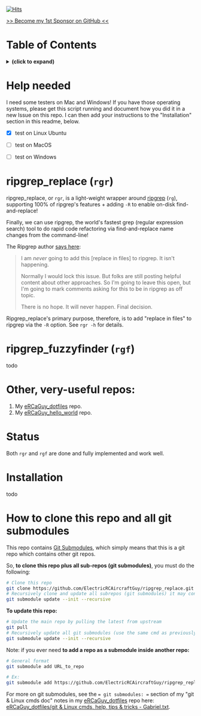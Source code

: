 [![Hits](https://hits.seeyoufarm.com/api/count/incr/badge.svg?url=https%3A%2F%2Fgithub.com%2FElectricRCAircraftGuy%2Fripgrep_replace&count_bg=%2379C83D&title_bg=%23555555&icon=&icon_color=%23E7E7E7&title=views+%28today+%2F+total%29&edge_flat=false)](https://hits.seeyoufarm.com)

[>> Become my 1st Sponsor on GitHub <<](https://github.com/sponsors/ElectricRCAircraftGuy)


# Table of Contents
<details>
<summary><b>(click to expand)</b></summary>
<!-- MarkdownTOC -->

1. [Help needed](#help-needed)
1. [ripgrep_replace \(`rgr`\)](#ripgrep_replace-rgr)
1. [ripgrep_fuzzyfinder \(`rgf`\)](#ripgrep_fuzzyfinder-rgf)
1. [Other, very-useful repos:](#other-very-useful-repos)
1. [Status](#status)
1. [Installation](#installation)
1. [How to clone this repo and all git submodules](#how-to-clone-this-repo-and-all-git-submodules)

<!-- /MarkdownTOC -->
</details>


<a id="help-needed"></a>
# Help needed

I need some testers on Mac and Windows! If you have those operating systems, please get this script running and document how you did it in a new Issue on this repo. I can then add your instructions to the "Installation" section in this readme, below.

- [x] test on Linux Ubuntu
- [ ] test on MacOS
- [ ] test on Windows


<a id="ripgrep_replace-rgr"></a>
# ripgrep_replace (`rgr`)

ripgrep_replace, or `rgr`, is a light-weight wrapper around [ripgrep](https://github.com/BurntSushi/ripgrep) (`rg`), supporting 100% of ripgrep's features + adding `-R` to enable on-disk find-and-replace!

Finally, we can use ripgrep, the world's fastest grep (regular expression search) tool to do rapid code refactoring via find-and-replace name changes from the command-line!

The Ripgrep author [says here](https://github.com/BurntSushi/ripgrep/issues/74#issuecomment-1191336022):

> I am _never_ going to add this [replace in files] to ripgrep. It isn't happening.
> 
> Normally I would lock this issue. But folks are still posting helpful content about other approaches. So I'm going to leave this open, but I'm going to mark comments asking for this to be in ripgrep as off topic.
> 
> There is no hope. It will never happen. Final decision.

Ripgrep_replace's primary purpose, therefore, is to add "replace in files" to ripgrep via the `-R` option. See `rgr -h` for details.


<a id="ripgrep_fuzzyfinder-rgf"></a>
# ripgrep_fuzzyfinder (`rgf`)

todo


<a id="other-very-useful-repos"></a>
# Other, very-useful repos:
1. My [eRCaGuy_dotfiles](https://github.com/ElectricRCAircraftGuy/eRCaGuy_dotfiles) repo.
1. My [eRCaGuy_hello_world](https://github.com/ElectricRCAircraftGuy/eRCaGuy_hello_world) repo.


<a id="status"></a>
# Status

Both `rgr` and `rgf` are done and fully implemented and work well. 


<a id="installation"></a>
# Installation

todo


<a id="how-to-clone-this-repo-and-all-git-submodules"></a>
# How to clone this repo and all git submodules

This repo contains [Git Submodules](https://git-scm.com/book/en/v2/Git-Tools-Submodules), which simply means that this is a git repo which contains other git repos. 

So, **to clone this repo plus all sub-repos (git submodules)**, you must do the following:
```bash
# Clone this repo
git clone https://github.com/ElectricRCAircraftGuy/ripgrep_replace.git
# Recursively clone and update all subrepos (git submodules) it may contain
git submodule update --init --recursive
```

**To update this repo:**
```bash
# Update the main repo by pulling the latest from upstream
git pull
# Recursively update all git submodules (use the same cmd as previously above)
git submodule update --init --recursive
```

Note: if you ever need **to add a repo as a submodule inside another repo:**
```bash
# General format
git submodule add URL_to_repo

# Ex:
git submodule add https://github.com/ElectricRCAircraftGuy/ripgrep_replace.git
```

For more on git submodules, see the `= git submodules: =` section of my "git & Linux cmds doc" notes in my [eRCaGuy_dotfiles](https://github.com/ElectricRCAircraftGuy/eRCaGuy_dotfiles) repo here: [eRCaGuy_dotfiles/git & Linux cmds, help, tips & tricks - Gabriel.txt](https://github.com/ElectricRCAircraftGuy/eRCaGuy_dotfiles/blob/master/git%20%26%20Linux%20cmds%2C%20help%2C%20tips%20%26%20tricks%20-%20Gabriel.txt).


